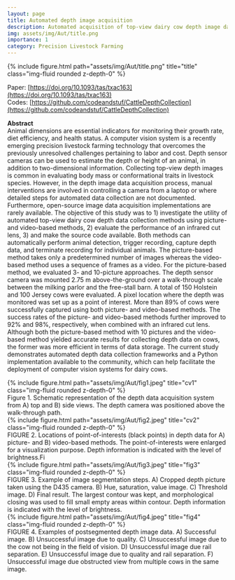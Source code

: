 ```yaml
---
layout: page
title: Automated depth image acquisition
description: Automated acquisition of top-view dairy cow depth image data using an RGB-D sensor camera.
img: assets/img/Aut/title.png
importance: 1
category: Precision Livestock Farming
---
```



<div class="row">
    <div class="col-sm mt-3 mt-md-0">
        {% include figure.html path="assets/img/Aut/title.png" title="title" class="img-fluid rounded z-depth-0" %}
    </div>
</div>

Paper: [https://doi.org/10.1093/tas/txac163](https://doi.org/10.1093/tas/txac163)  
Codes: [https://github.com/codeandstuf/CattleDepthCollection](https://github.com/codeandstuf/CattleDepthCollection)

<strong>Abstract</strong>  
Animal dimensions are essential indicators for monitoring their growth rate, diet efficiency, and health status. A computer vision system is a recently emerging precision livestock farming technology that overcomes the previously unresolved challenges pertaining to labor and cost. Depth sensor cameras can be used to estimate the depth or height of an animal, in addition to two-dimensional information. Collecting top-view depth images is common in evaluating body mass or conformational traits in livestock species. However, in the depth image data acquisition process, manual interventions are involved in controlling a camera from a laptop or where detailed steps for automated data collection are not documented. Furthermore, open-source image data acquisition implementations are rarely available. The objective of this study was to 1) investigate the utility of automated top-view dairy cow depth data collection methods using picture- and video-based methods, 2) evaluate the performance of an infrared cut lens, 3) and make the source code available. Both methods can automatically perform animal detection, trigger recording, capture depth data, and terminate recording for individual animals. The picture-based method takes only a predetermined number of images whereas the video-based method uses a sequence of frames as a video. For the picture-based method, we evaluated 3- and 10-picture approaches. The depth sensor camera was mounted 2.75 m above-the-ground over a walk-through scale between the milking parlor and the free-stall barn. A total of 150 Holstein and 100 Jersey cows were evaluated. A pixel location where the depth was monitored was set up as a point of interest. More than 89% of cows were successfully captured using both picture- and video-based methods. The success rates of the picture- and video-based methods further improved to 92% and 98%, respectively, when combined with an infrared cut lens. Although both the picture-based method with 10 pictures and the video-based method yielded accurate results for collecting depth data on cows, the former was more efficient in terms of data storage. The current study demonstrates automated depth data collection frameworks and a Python implementation available to the community, which can help facilitate the deployment of computer vision systems for dairy cows.


<div class="row">
    <div class="col-sm mt-3 mt-md-0">
        {% include figure.html path="assets/img/Aut/fig1.jpeg" title="cv1" class="img-fluid rounded z-depth-0" %}
    </div>

</div>
<div class="caption">
Figure 1. Schematic representation of the depth data acquisition system from A) top and B) side views. The depth camera was positioned above the walk-through path.
</div>

<div class="row">
    <div class="col-sm mt-3 mt-md-3">
        {% include figure.html path="assets/img/Aut/fig2.jpeg" title="cv2" class="img-fluid rounded z-depth-0" %}
    </div>

</div>
<div class="caption">
FIGURE 2. Locations of point-of-interests (black points) in depth data for A) picture- and B) video-based methods. The point-of-interests were enlarged for a visualization purpose. Depth information is indicated with the level of brightness.Fi
</div>

<div class="row">
    <div class="col-sm mt-3 mt-md-0 d-flex align-items-center">
        {% include figure.html path="assets/img/Aut/fig3.jpeg" title="fig3" class="img-fluid rounded z-depth-0" %}
    </div>
</div>
<div class="caption">
FIGURE 3. Example of image segmentation steps. A) Cropped depth picture taken using the D435 camera. B) Hue, saturation, value image. C) Threshold image. D) Final result. The largest contour was kept, and morphological closing was used to fill small empty areas within contour. Depth information is indicated with the level of brightness.
</div>



<div class="row">
    <div class="col-sm mt-3 mt-md-0">
        {% include figure.html path="assets/img/Aut/fig4.jpeg" title="fig4" class="img-fluid rounded z-depth-0" %}
    </div>
</div>
<div class="caption">
FIGURE 4. Examples of postsegmented depth image data. A) Successful image. B) Unsuccessful image due to quality. C) Unsuccessful image due to the cow not being in the field of vision. D) Unsuccessful image due rail separation. E) Unsuccessful image due to quality and rail separation. F) Unsuccessful image due obstructed view from multiple cows in the same image.
</div>
